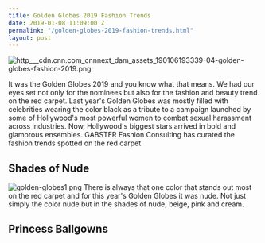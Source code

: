 ```yaml
---
title: Golden Globes 2019 Fashion Trends
date: 2019-01-08 11:09:00 Z
permalink: "/golden-globes-2019-fashion-trends.html"
layout: post
---
```


![http___cdn.cnn.com_cnnnext_dam_assets_190106193339-04-golden-globes-fashion-2019.png](/uploads/http___cdn.cnn.com_cnnnext_dam_assets_190106193339-04-golden-globes-fashion-2019.png)

It was the Golden Globes 2019 and you know what that means. We had our eyes set not only for the nominees but also for the fashion and beauty trend on the red carpet. Last year's Golden Globes was mostly filled with celebrities wearing the color black as a tribute to a campaign launched by some of Hollywood's most powerful women to combat sexual harassment across industries. Now, Hollywood's biggest stars arrived in bold and glamorous ensembles. GABSTER Fashion Consulting has curated the fashion trends spotted on the red carpet.

## Shades of Nude
![golden-globes1.png](/uploads/golden-globes1.png)
There is always that one color that stands out most on the red carpet and for this year's Golden Globes it was nude. Not just simply the color nude but in the shades of nude, beige, pink and cream.

## Princess Ballgowns









